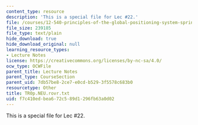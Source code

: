 ```yaml
---
content_type: resource
description: 'This is a special file for Lec #22.'
file: /courses/12-540-principles-of-the-global-positioning-system-spring-2012/f7c410edbea672c589d1296fb63a0d02_TR0p.NEU.rovr.txt
file_size: 239185
file_type: text/plain
hide_download: true
hide_download_original: null
learning_resource_types:
- Lecture Notes
license: https://creativecommons.org/licenses/by-nc-sa/4.0/
ocw_type: OCWFile
parent_title: Lecture Notes
parent_type: CourseSection
parent_uid: 7db57be8-2ce7-e0cd-b529-3f5578c683b0
resourcetype: Other
title: TR0p.NEU.rovr.txt
uid: f7c410ed-bea6-72c5-89d1-296fb63a0d02
---
```

This is a special file for Lec #22.